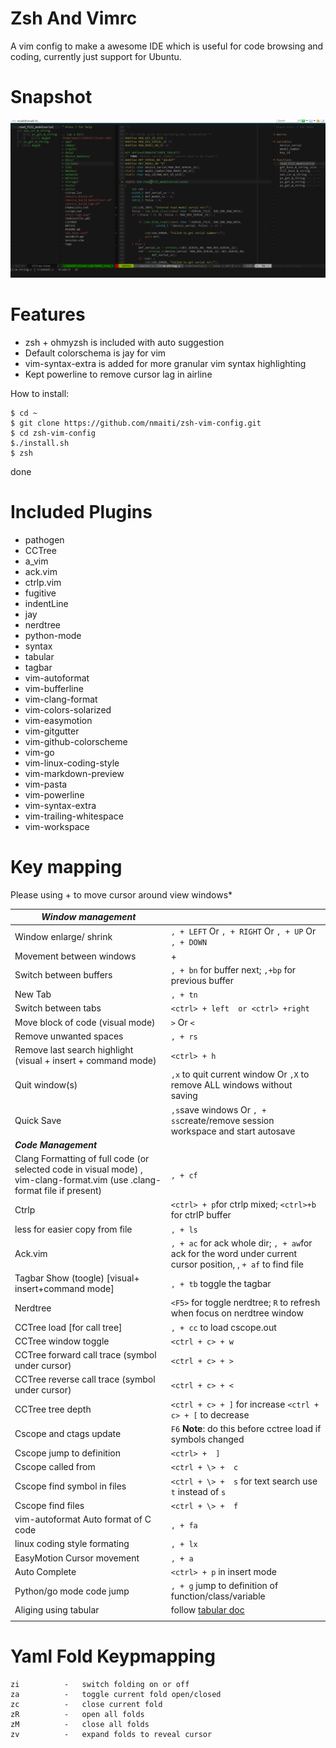 Zsh And Vimrc
=========

A vim config to make a awesome IDE which is useful for code browsing and coding, currently just support for Ubuntu. 


Snapshot
========
![vim_screenshoot.jpg](https://raw.githubusercontent.com/nmaiti/zsh-vim-config/master/vim_screenshoot.png)

Features
========
 * zsh + ohmyzsh is included with auto suggestion
 * Default colorschema is jay for vim
 * vim-syntax-extra is added for more granular vim syntax highlighting
 * Kept powerline to remove cursor lag in airline

How to install:

    $ cd ~
    $ git clone https://github.com/nmaiti/zsh-vim-config.git
    $ cd zsh-vim-config
    $./install.sh
    $ zsh

done

Included Plugins
========

 * pathogen
 * CCTree
 * a_vim
 * ack.vim
 * ctrlp.vim
 * fugitive
 * indentLine
 * jay
 * nerdtree
 * python-mode
 * syntax
 * tabular
 * tagbar
 * vim-autoformat
 * vim-bufferline
 * vim-clang-format
 * vim-colors-solarized
 * vim-easymotion
 * vim-gitgutter
 * vim-github-colorscheme
 * vim-go
 * vim-linux-coding-style
 * vim-markdown-preview
 * vim-pasta
 * vim-powerline
 * vim-syntax-extra
 * vim-trailing-whitespace
 * vim-workspace

Key mapping
==========
Please using <tab>+<tab> to move cursor around view windows*

| ***Window management***                                      |                                                              |
| ------------------------------------------------------------ | ------------------------------------------------------------ |
| Window enlarge/ shrink                                       | `, + LEFT`  Or  `, + RIGHT` Or `, + UP` Or `, + DOWN`        |
| Movement between windows                                     | <tab> + <tab>                                                |
| Switch between buffers                                       | `, + bn` for buffer next; `,+bp` for previous buffer         |
| New Tab                                                      | `, + tn`                                                     |
| Switch between tabs                                          | `<ctrl> + left  or <ctrl> +right`                            |
| Move block of code (visual mode)                             | `>` Or `<`                                                   |
| Remove unwanted spaces                                       | `, + rs`                                                        |
| Remove last search highlight (visual + insert + command mode) | `<ctrl> + h`                                                 |
| Quit window(s)                                               | `,x` to quit current window Or `,X` to remove ALL windows without saving |
| Quick Save                                                   | `,s`save windows Or `, + ss`create/remove session workspace and start autosave                                             |
| ***Code Management***                                        |                                                              |
| Clang Formatting of full code (or selected code in visual mode) , vim-clang-format.vim (use .clang-format file if present) | `, + cf`                                                       |
| Ctrlp                                                        | `<ctrl> + p`for ctrlp mixed; `<ctrl>+b` for ctrlP buffer     |
| less for easier copy from file                               | `, + ls`                                                     |
| Ack.vim                                                      | `, + ac` for ack whole dir; `, + aw`for ack for the word under current cursor position, , `+ af` to find file |
| Tagbar Show (toogle) [visual+ insert+command mode]           | `, + tb` toggle the tagbar                                   |
| Nerdtree                                                     | `<F5>` for toggle nerdtree; `R` to refresh when focus on nerdtree window |
| CCTree  load  [for call tree]                                | `, + cc` to load cscope.out                                  |
| CCTree window toggle                                         | `<ctrl + c> + w`                                             |
| CCTree forward call trace (symbol under cursor)              | `<ctrl + c> + >`                                             |
| CCTree reverse call trace (symbol under cursor)              | `<ctrl + c> + <`                                             |
| CCTree tree depth                                            | `<ctrl + c> + ]` for increase `<ctrl + c> + [` to decrease   |
| Cscope and ctags update                                      | `F6`  **Note**: do this before cctree load if symbols changed |
| Cscope jump to definition                                    | `<ctrl> +  ]`                                                |
| Cscope  called from                                          | `<ctrl + \> +  c`                                            |
| Cscope  find symbol in files                                 | `<ctrl + \> +  s` for text search use `t` instead of `s`     |
| Cscope  find files                                           | `<ctrl + \> +  f`                                            |
| vim-autoformat Auto format  of C code                        | `, + fa`                                                     |
| linux coding style formating                                 | `, + lx`                                                     |
| EasyMotion Cursor movement                                   | `, + a`                                                      |
| Auto Complete                                                | `<ctrl> + p` in insert mode                                   |
| Python/go mode code jump                                     | `, + g` jump to definition of function/class/variable        |
| Aliging using tabular                                       | follow [tabular doc](https://raw.githubusercontent.com/godlygeek/tabular/master/doc/Tabular.txt) |
|                                                              |                                                              |

Yaml Fold Keypmapping
======================
```
zi          -   switch folding on or off
za          -   toggle current fold open/closed
zc          -   close current fold
zR          -   open all folds
zM          -   close all folds
zv          -   expand folds to reveal cursor
```

